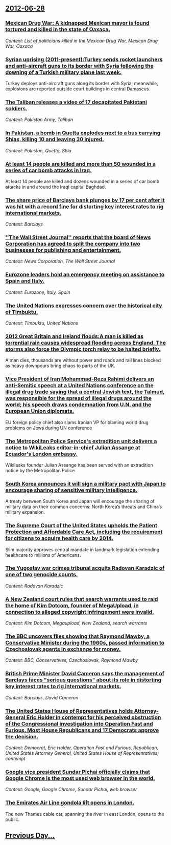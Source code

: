 ## [2012-06-28](/news/2012/06/28/index.md)

### [Mexican Drug War: A kidnapped Mexican mayor is found tortured and killed in the state of Oaxaca. ](/news/2012/06/28/mexican-drug-war-a-kidnapped-mexican-mayor-is-found-tortured-and-killed-in-the-state-of-oaxaca.md)
_Context: List of politicians killed in the Mexican Drug War, Mexican Drug War, Oaxaca_

### [Syrian uprising (2011-present):Turkey sends rocket launchers and anti-aircraft guns to its border with Syria following the downing of a Turkish military plane last week. ](/news/2012/06/28/syrian-uprising-2011apresent-pturkey-sends-rocket-launchers-and-anti-aircraft-guns-to-its-border-with-syria-following-the-downing-of-a-t.md)
Turkey deploys anti-aircraft guns along its border with Syria; meanwhile, explosions are reported outside court buildings in central Damascus.

### [The Taliban releases a video of 17 decapitated Pakistani soldiers. ](/news/2012/06/28/the-taliban-releases-a-video-of-17-decapitated-pakistani-soldiers.md)
_Context: Pakistan Army, Taliban_

### [In Pakistan, a bomb in Quetta explodes next to a bus carrying Shias, killing 10 and leaving 30 injured.](/news/2012/06/28/in-pakistan-a-bomb-in-quetta-explodes-next-to-a-bus-carrying-shias-killing-10-and-leaving-30-injured.md)
_Context: Pakistan, Quetta, Shia_

### [At least 14 people are killed and more than 50 wounded in a series of car bomb attacks in Iraq. ](/news/2012/06/28/at-least-14-people-are-killed-and-more-than-50-wounded-in-a-series-of-car-bomb-attacks-in-iraq.md)
At least 14 people are killed and dozens wounded in a series of car bomb attacks in and around the Iraqi capital Baghdad.

### [The share price of Barclays bank plunges by 17 per cent after it was hit with a record fine for distorting key interest rates to rig international markets. ](/news/2012/06/28/the-share-price-of-barclays-bank-plunges-by-17-per-cent-after-it-was-hit-with-a-record-fine-for-distorting-key-interest-rates-to-rig-interna.md)
_Context: Barclays_

### [''The Wall Street Journal'' reports that the board of News Corporation has agreed to split the company into two businesses for publishing and entertainment. ](/news/2012/06/28/the-wall-street-journal-reports-that-the-board-of-news-corporation-has-agreed-to-split-the-company-into-two-businesses-for-publishing-an.md)
_Context: News Corporation, The Wall Street Journal_

### [Eurozone leaders hold an emergency meeting on assistance to Spain and Italy. ](/news/2012/06/28/eurozone-leaders-hold-an-emergency-meeting-on-assistance-to-spain-and-italy.md)
_Context: Eurozone, Italy, Spain_

### [The United Nations expresses concern over the historical city of Timbuktu. ](/news/2012/06/28/the-united-nations-expresses-concern-over-the-historical-city-of-timbuktu.md)
_Context: Timbuktu, United Nations_

### [2012 Great Britain and Ireland floods:A man is killed as torrential rain causes widespread flooding across England. The storms also force the Olympic torch relay to be halted briefly. ](/news/2012/06/28/2012-great-britain-and-ireland-floods-pa-man-is-killed-as-torrential-rain-causes-widespread-flooding-across-england-the-storms-also-force-t.md)
A man dies, thousands are without power and roads and rail lines blocked as heavy downpours bring chaos to parts of the UK.

### [Vice President of Iran Mohammad-Reza Rahimi delivers an anti-Semitic speech at a United Nations conference on the illegal drug trade saying that a central Jewish text, the Talmud, was responsible for the spread of illegal drugs around the world; his speech draws condemnation from U.N. and the European Union diplomats. ](/news/2012/06/28/vice-president-of-iran-mohammad-reza-rahimi-delivers-an-anti-semitic-speech-at-a-united-nations-conference-on-the-illegal-drug-trade-saying.md)
EU foreign policy chief also slams Iranian VP for blaming world drug problems on Jews during UN conference

### [The Metropolitan Police Service's extradition unit delivers a notice to WikiLeaks editor-in-chief Julian Assange at Ecuador's London embassy. ](/news/2012/06/28/the-metropolitan-police-service-s-extradition-unit-delivers-a-notice-to-wikileaks-editor-in-chief-julian-assange-at-ecuador-s-london-embassy.md)
Wikileaks founder Julian Assange has been served with an extradition notice by the Metropolitan Police

### [South Korea announces it will sign a military pact with Japan to encourage sharing of sensitive military intelligence. ](/news/2012/06/28/south-korea-announces-it-will-sign-a-military-pact-with-japan-to-encourage-sharing-of-sensitive-military-intelligence.md)
A treaty between South Korea and Japan will encourage the sharing of military data on their common concerns: North Korea’s threats and China’s military expansion.

### [The Supreme Court of the United States upholds the Patient Protection and Affordable Care Act, including the requirement for citizens to acquire health care by 2014. ](/news/2012/06/28/the-supreme-court-of-the-united-states-upholds-the-patient-protection-and-affordable-care-act-including-the-requirement-for-citizens-to-acq.md)
Slim majority approves central mandate in landmark legislation extending healthcare to millions of Americans.

### [The Yugoslav war crimes tribunal acquits Radovan Karadzic of one of two genocide counts. ](/news/2012/06/28/the-yugoslav-war-crimes-tribunal-acquits-radovan-karada3-4ia-of-one-of-two-genocide-counts.md)
_Context: Radovan Karadzic_

### [A New Zealand court rules that search warrants used to raid the home of Kim Dotcom, founder of MegaUpload, in connection to alleged copyright infringement were invalid. ](/news/2012/06/28/a-new-zealand-court-rules-that-search-warrants-used-to-raid-the-home-of-kim-dotcom-founder-of-megaupload-in-connection-to-alleged-copyrigh.md)
_Context: Kim Dotcom, Megaupload, New Zealand, search warrants_

### [The BBC uncovers files showing that Raymond Mawby, a Conservative Minister during the 1960s, passed information to Czechoslovak agents in exchange for money. ](/news/2012/06/28/the-bbc-uncovers-files-showing-that-raymond-mawby-a-conservative-minister-during-the-1960s-passed-information-to-czechoslovak-agents-in-ex.md)
_Context: BBC, Conservatives, Czechoslovak, Raymond Mawby_

### [British Prime Minister David Cameron says the management of Barclays faces "serious questions" about its role in distorting key interest rates to rig international markets. ](/news/2012/06/28/british-prime-minister-david-cameron-says-the-management-of-barclays-faces-serious-questions-about-its-role-in-distorting-key-interest-rat.md)
_Context: Barclays, David Cameron_

### [The United States House of Representatives holds Attorney-General Eric Holder in contempt for his perceived obstruction of the Congressional investigation into Operation Fast and Furious. Most House Republicans and 17 Democrats approve the decision. ](/news/2012/06/28/the-united-states-house-of-representatives-holds-attorney-general-eric-holder-in-contempt-for-his-perceived-obstruction-of-the-congressional.md)
_Context: Democrat, Eric Holder, Operation Fast and Furious, Republican, United States Attorney General, United States House of Representatives, contempt_

### [Google vice president Sundar Pichai officially claims that Google Chrome is the most used web browser in the world. ](/news/2012/06/28/google-vice-president-sundar-pichai-officially-claims-that-google-chrome-is-the-most-used-web-browser-in-the-world.md)
_Context: Google, Google Chrome, Sundar Pichai, web browser_

### [The Emirates Air Line gondola lift opens in London. ](/news/2012/06/28/the-emirates-air-line-gondola-lift-opens-in-london.md)
The new Thames cable car, spanning the river in east London, opens to the public.

## [Previous Day...](/news/2012/06/27/index.md)

